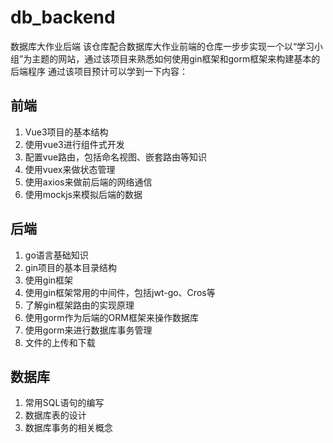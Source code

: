 # db_backend
数据库大作业后端
该仓库配合数据库大作业前端的仓库一步步实现一个以“学习小组”为主题的网站，通过该项目来熟悉如何使用gin框架和gorm框架来构建基本的后端程序
通过该项目预计可以学到一下内容：
## 前端
1. Vue3项目的基本结构
2. 使用vue3进行组件式开发
3. 配置vue路由，包括命名视图、嵌套路由等知识
4. 使用vuex来做状态管理
5. 使用axios来做前后端的网络通信
6. 使用mockjs来模拟后端的数据

## 后端
1. go语言基础知识
2. gin项目的基本目录结构
3. 使用gin框架
4. 使用gin框架常用的中间件，包括jwt-go、Cros等
5. 了解gin框架路由的实现原理
6. 使用gorm作为后端的ORM框架来操作数据库
7. 使用gorm来进行数据库事务管理
8. 文件的上传和下载

## 数据库
1. 常用SQL语句的编写
2. 数据库表的设计
3. 数据库事务的相关概念

